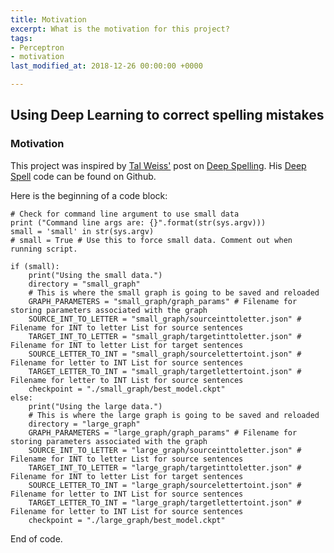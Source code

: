 ```yaml
---
title: Motivation
excerpt: What is the motivation for this project?
tags:
- Perceptron
- motivation
last_modified_at: 2018-12-26 00:00:00 +0000

---
```

## Using Deep Learning to correct spelling mistakes

### Motivation

This project was inspired by [Tal Weiss'](https://medium.com/@majortal) post on [Deep Spelling](https://medium.com/@majortal/deep-spelling-9ffef96a24f6). His [Deep Spell](https://github.com/MajorTal/DeepSpell/blob/master/keras_spell.py) code can be found on Github.

Here is the beginning of a code block:

    # Check for command line argument to use small data
    print ("Command line args are: {}".format(str(sys.argv)))
    small = 'small' in str(sys.argv)
    # small = True # Use this to force small data. Comment out when running script.
    
    if (small):
        print("Using the small data.")
        directory = "small_graph"
        # This is where the small graph is going to be saved and reloaded
        GRAPH_PARAMETERS = "small_graph/graph_params" # Filename for storing parameters associated with the graph    
        SOURCE_INT_TO_LETTER = "small_graph/sourceinttoletter.json" # Filename for INT to letter List for source sentences
        TARGET_INT_TO_LETTER = "small_graph/targetinttoletter.json" # Filename for INT to letter List for target sentences
        SOURCE_LETTER_TO_INT = "small_graph/sourcelettertoint.json" # Filename for letter to INT List for source sentences
        TARGET_LETTER_TO_INT = "small_graph/targetlettertoint.json" # Filename for letter to INT List for source sentences
        checkpoint = "./small_graph/best_model.ckpt"
    else:
        print("Using the large data.")
        # This is where the large graph is going to be saved and reloaded
        directory = "large_graph"
        GRAPH_PARAMETERS = "large_graph/graph_params" # Filename for storing parameters associated with the graph    
        SOURCE_INT_TO_LETTER = "large_graph/sourceinttoletter.json" # Filename for INT to letter List for source sentences
        TARGET_INT_TO_LETTER = "large_graph/targetinttoletter.json" # Filename for INT to letter List for target sentences
        SOURCE_LETTER_TO_INT = "large_graph/sourcelettertoint.json" # Filename for letter to INT List for source sentences
        TARGET_LETTER_TO_INT = "large_graph/targetlettertoint.json" # Filename for letter to INT List for source sentences
        checkpoint = "./large_graph/best_model.ckpt"

End of code.